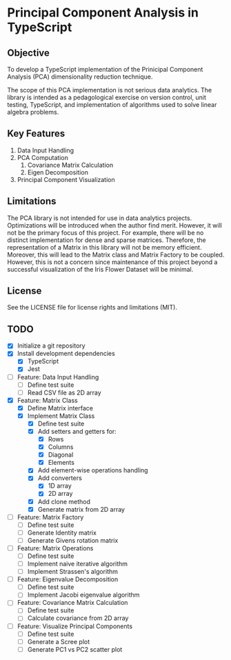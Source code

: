 # Principal Component Analysis in TypeScript

## Objective

To develop a TypeScript implementation of the Prinicipal Component Analysis (PCA) dimensionality reduction technique.

The scope of this PCA implementation is not serious data analytics. The library is intended as a pedagological exercise on version control, unit testing, TypeScript, and implementation of algorithms used to solve linear algebra problems.

## Key Features

1. Data Input Handling
2. PCA Computation
   1. Covariance Matrix Calculation
   2. Eigen Decomposition
3. Principal Component Visualization

## Limitations

The PCA library is not intended for use in data analytics projects. Optimizations will be introduced when the author find merit. However, it will not be the primary focus of this project. For example, there will be no distinct implementation for dense and sparse matrices. Therefore, the representation of a Matrix in this library will not be memory efficient. Moreover, this will lead to the Matrix class and Matrix Factory to be coupled. However, this is not a concern since maintenance of this project beyond a successful visualization of the Iris Flower Dataset will be minimal.

## License

See the LICENSE file for license rights and limitations (MIT).

## TODO

- [x] Initialize a git repository
- [x] Install development dependencies
  - [x] TypeScript
  - [x] Jest
- [ ] Feature: Data Input Handling
  - [ ] Define test suite
  - [ ] Read CSV file as 2D array
- [x] Feature: Matrix Class
  - [x] Define Matrix interface
  - [x] Implement Matrix Class
    - [x] Define test suite
    - [x] Add setters and getters for:
      - [x] Rows
      - [x] Columns
      - [x] Diagonal
      - [x] Elements
    - [x] Add element-wise operations handling
    - [x] Add converters
      - [x] 1D array
      - [x] 2D array
    - [x] Add clone method
    - [x] Generate matrix from 2D array
- [ ] Feature: Matrix Factory
  - [ ] Define test suite
  - [ ] Generate Identity matrix
  - [ ] Generate Givens rotation matrix
- [ ] Feature: Matrix Operations
  - [ ] Define test suite
  - [ ] Implement naive iterative algorithm
  - [ ] Implement Strassen's algorithm
- [ ] Feature: Eigenvalue Decomposition
  - [ ] Define test suite
  - [ ] Implement Jacobi eigenvalue algorithm
- [ ] Feature: Covariance Matrix Calculation
  - [ ] Define test suite
  - [ ] Calculate covariance from 2D array
- [ ] Feature: Visualize Principal Components
  - [ ] Define test suite
  - [ ] Generate a Scree plot
  - [ ] Generate PC1 vs PC2 scatter plot

